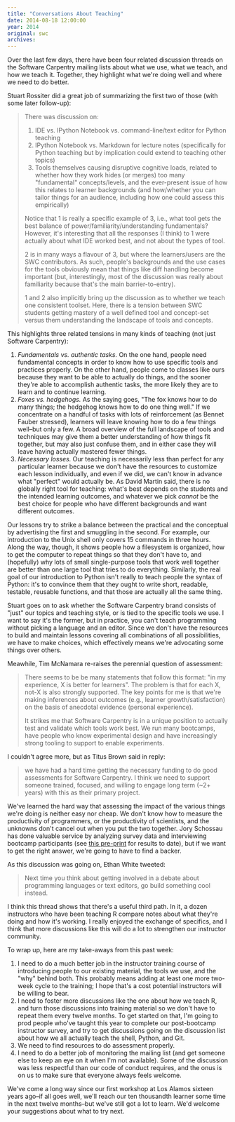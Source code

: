 ```yaml
---
title: "Conversations About Teaching"
date: 2014-08-18 12:00:00
year: 2014
original: swc
archives: 
---
```

<p>
  Over the last few days,
  there have been four related discussion threads on the Software Carpentry mailing lists
  about what we use, what we teach, and how we teach it.
  Together,
  they highlight what we're doing well and where we need to do better.
</p>
<p>
  Stuart Rossiter did a great job of summarizing the first two of those
  (with some later follow-up):
</p>
<blockquote>
  <p>There was discussion on:</p>
  <ol>
    <li>
      IDE vs. IPython Notebook vs. command-line/text editor for Python teaching
    </li>
    <li>
      IPython Notebook vs. Markdown for lecture notes
      (specifically for Python teaching but by implication could extend to teaching other topics)
    </li>
    <li>
      Tools themselves causing disruptive cognitive loads,
      related to whether how they work hides (or merges) too many "fundamental" concepts/levels,
      and the ever-present issue of how this relates to learner backgrounds
      (and how/whether you can tailor things for an audience, including how one could assess this empirically)
    </li>
  </ol>
  <p>
    Notice that 1 is really a specific example of 3,
    i.e.,
    what tool gets the best balance of power/familiarity/understanding fundamentals?
    However,
    it's interesting that all the responses (I think) to 1 were actually about what IDE worked best,
    and not about the types of tool.
  </p>
  <p>
    2 is in many ways a flavour of 3,
    but where the learners/users are the SWC contributors.
    As such, people's backgrounds and the use cases for the tools obviously mean that things like diff handling become important
    (but, interestingly, most of the discussion was really about familiarity because that's the main barrier-to-entry).
  </p>
  <p>
    1 and 2 also implicitly bring up the discussion as to whether we teach one consistent toolset.
    Here,
    there is a tension between SWC students getting mastery of a well defined tool and concept-set
    versus them understanding the landscape of tools and concepts.
  </p>
</blockquote>
<p>
  This highlights three related tensions in many kinds of teaching
  (not just Software Carpentry):
</p>
<ol>
  <li>
    <em>Fundamentals vs. authentic tasks.</em>
    On the one hand,
    people need fundamental concepts in order to know how to use specific tools and practices properly.
    On the other hand,
    people come to classes like ours because they want to be able to actually do things,
    and the sooner they're able to accomplish authentic tasks,
    the more likely they are to learn and to continue learning.
  </li>
  <li>
    <em>Foxes vs. hedgehogs.</em>
    As the saying goes,
    "The fox knows how to do many things; the hedgehog knows how to do one thing well."
    If we concentrate on a handful of tasks with lots of reinforcement
    (as Bennet Fauber stressed),
    learners will leave knowing how to do a few things well–but only a few.
    A broad overview of the full landscape of tools and techniques
    may give them a better understanding of how things fit together,
    but may also just confuse them,
    and in either case they will leave having actually mastered fewer things.
  </li>
  <li>
    <em>Necessary losses.</em>
    Our teaching is necessarily less than perfect for any particular learner because
    we don't have the resources to customize each lesson individually,
    and even if we did,
    we can't know in advance what "perfect" would actually be.
    As David Martin said,
    there is no globally right tool for teaching:
    what's best depends on the students and the intended learning outcomes,
    and whatever we pick <em>cannot</em> be the best choice for people
    who have different backgrounds and want different outcomes.
  </li>
</ol>
<p>
  Our lessons try to strike a balance between the practical and the conceptual
  by advertising the first and smuggling in the second.
  For example,
  our introduction to the Unix shell
  only covers 15 commands in three hours.
  Along the way,
  though,
  it shows people how a filesystem is organized,
  how to get the computer to repeat things so that they don't have to,
  and (hopefully) why lots of small single-purpose tools that work well together
  are better than one large tool that tries to do everything.
  Similarly,
  the real goal of our introduction to Python
  isn't really to teach people the syntax of Python:
  it's to convince them that they ought to write short, readable, testable, reusable functions,
  and that those are actually all the same thing.
</p>
<p>
  Stuart goes on to ask whether the Software Carpentry brand consists of
  "just" our topics and teaching style,
  or is tied to the specific tools we use.
  I want to say it's the former,
  but in practice,
  you can't teach programming without picking a language and an editor.
  Since we don't have the resources to build and maintain lessons covering all combinations of all possibilities,
  we have to make choices,
  which effectively means we're advocating some things over others.
</p>
<p>
  Meawhile,
  Tim McNamara re-raises the perennial question of assessment:
</p>
<blockquote>
  <p>
    There seems to be be many statements that follow this format:
    "in my experience, X is better for learners".
    The problem is that for each X,
    not-X is also strongly supported.
    The key points for me is that we're making inferences about outcomes (e.g., learner growth/satisfaction)
    on the basis of anecdotal evidence (personal experience).
  </p>
  <p>
    It strikes me that Software Carpentry is in a unique position to actually test and validate which tools work best.
    We run many bootcamps,
    have people who know experimental design and have increasingly strong
    tooling to support to enable experiments.
  </p>
</blockquote>
<p>
  I couldn't agree more,
  but as Titus Brown said in reply:
</p>
<blockquote>
  <p>
    we have had a hard time getting the necessary funding to do good assessments for Software Carpentry.
    I think we need to support someone trained, focused, and willing to engage long term
    (~2+ years)
    with this as their primary project.
  </p>
</blockquote>
<p>
  We've learned the hard way that assessing the impact of the various things we're doing is neither easy nor cheap.
  We don't know how to measure the productivity of programmers,
  or the productivity of scientists,
  and the unknowns don't cancel out when you put the two together.
  Jory Schossau has done valuable service by analyzing survey data and interviewing bootcamp participants
  (see <a href="http://arxiv.org/abs/1407.6220">this pre-print</a> for results to date),
  but if we want to get the right answer,
  we're going to have to find a backer.
</p>
<p>
  As this discussion was going on,
  Ethan White tweeted:
</p>
<blockquote>
  <p>
    Next time you think about getting involved in a debate about programming languages or text editors,
    go build something cool instead.
  </p>
</blockquote>
<p>
  I think this thread shows that there's a useful third path.
  In it,
  a dozen instructors who have been teaching R compare notes about what they're doing and how it's working.
  I really enjoyed the exchange of specifics,
  and I think that more discussions like this
  will do a lot to strengthen our instructor community.
</p>
<p>
  To wrap up,
  here are my take-aways from this past week:
</p>
<ol>
  <li>
    I need to do a much better job in the instructor training course
    of introducing people to our existing material,
    the tools we use,
    and the "why" behind both.
    This probably means adding at least one more two-week cycle to the training;
    I hope that's a cost potential instructors will be willing to bear.
  </li>
  <li>
    I need to foster more discussions like the one about how we teach R,
    and turn those discussions into training material so we don't have to repeat them
    every twelve months.
    To get started on that,
    I'm going to prod people who've taught this year to complete our post-bootcamp instructor survey,
    and try to get discussions going on the discussion list
    about how we all actually teach the shell, Python, and Git.
  </li>
  <li>
    We need to find resources to do assessment properly.
  </li>
  <li>
    I need to do a better job of monitoring the mailing list
    (and get someone else to keep an eye on it when I'm not available).
    Some of the discussion was less respectful than our code of conduct requires,
    and the onus is on us to make sure that everyone always feels welcome.
  </li>
</ol>
<p>
  We've come a long way since our first workshop at Los Alamos sixteen years ago–if
  all goes well, we'll reach our ten thousandth learner some time in the next twelve months–but
  we've still got a lot to learn.
  We'd welcome your suggestions about what to try next.
</p>
